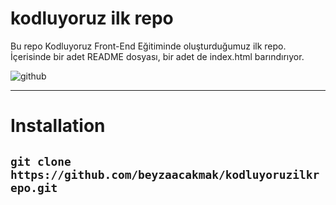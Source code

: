 # kodluyoruz ilk repo

Bu repo Kodluyoruz Front-End Eğitiminde oluşturduğumuz ilk repo. İçerisinde bir adet README dosyası, bir adet de index.html barındırıyor.

![github](https://user-images.githubusercontent.com/127346266/225765241-d280bd94-cc10-4d4d-8d68-81fec1ca5e39.png)

-------------------------------------------------------------------------------------------------------------------------------------------------------------------------
# Installation
`git clone https://github.com/beyzaacakmak/kodluyoruzilkrepo.git`
-------------------------------------------------------------------------------------------------------------------------------------------------------------------------
